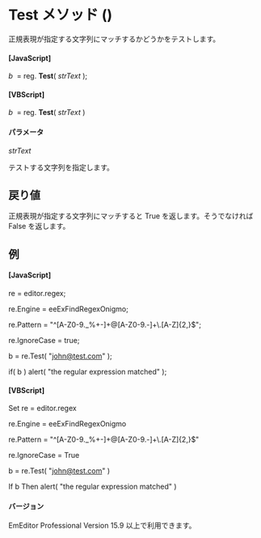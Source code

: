 # Test メソッド ()

正規表現が指定する文字列にマッチするかどうかをテストします。

#### \[JavaScript\]

_b_  = reg. **Test**( _strText_ );

#### \[VBScript\]

_b_  = reg. **Test**( _strText_ )

#### パラメータ

_strText_

テストする文字列を指定します。

## 戻り値

正規表現が指定する文字列にマッチすると True を返します。そうでなければ False を返します。

## 例

#### \[JavaScript\]

re = editor.regex;

re.Engine = eeExFindRegexOnigmo;

re.Pattern = "^\[A-Z0-9.\_%+-\]+@\[A-Z0-9.-\]+\\\.\[A-Z\]{2,}$";

re.IgnoreCase = true;

b = re.Test( "john@test.com" );

if( b ) alert( "the regular expression matched" );

#### \[VBScript\]

Set re = editor.regex

re.Engine = eeExFindRegexOnigmo

re.Pattern = "^\[A-Z0-9.\_%+-\]+@\[A-Z0-9.-\]+\\.\[A-Z\]{2,}$"

re.IgnoreCase = True

b = re.Test( "john@test.com" )

If b Then alert( "the regular expression matched" )

#### バージョン

EmEditor Professional Version 15.9 以上で利用できます。